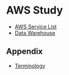 # AWS Study
- [AWS Service List](./docs/service_list.md)
- [Data Warehouse](./docs/data_warehouse.md)

## Appendix
- [Terminology](./docs/terminology.md)
